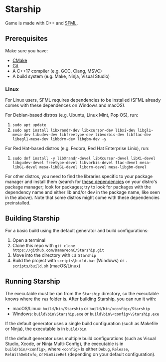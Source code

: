 # Starship

Game is made with C++ and [SFML](https://www.sfml-dev.org/).

## Prerequisites

Make sure you have:
* [CMake](https://cmake.org/download/)
* [Git](https://git-scm.com/downloads)
* A C++17 compiler (e.g. GCC, Clang, MSVC)
* A build system (e.g. Make, Ninja, Visual Studio)

### Linux

For Linux users, SFML requires dependencies to be installed (SFML already comes with these dependences on Windows and macOS).

For Debian-based distros (e.g. Ubuntu, Linux Mint, Pop OS), run:
1. `sudo apt update`
2. `sudo apt install libxrandr-dev libxcursor-dev libxi-dev libgl1-mesa-dev libudev-dev libfreetype-dev libvorbis-dev libflac-dev libegl1-mesa-dev libbdrm-dev libgbm-dev -y`

For Red Hat-based distros (e.g. Fedora, Red Hat Enterprise Linix), run:

1. `sudo dnf install -y libXrandr-devel libXcursor-devel libXi-devel libgudev-devel freetype-devel libvorbis-devel flac-devel mesa-libGL-devel mesa-libEGL-devel libdrm-devel mesa-libgbm-devel`

For other distros, you need to find the libraries specific to your package manager and install them (search for [these dependencies](https://www.sfml-dev.org/tutorials/3.0/getting-started/build-from-source/#installing-dependencies) on your distro's package manager; look for packages; try to look for packages with the dependency name and either lib and/or dev in the package name, like seen in the above). Note that some distros might come with these dependencies preinstalled.

## Building Starship

For a basic build using the default generator and build configurations:

1. Open a terminal
2. Clone this repo with `git clone https://github.com/DamareonC/Starship.git`
3. Move into the directory with `cd Starship`
4. Build the project with `scripts\build.bat` (Windows) or `. scripts/build.sh` (macOS/Linux)

## Running Starship

The executable must be ran from the `Starship` directory, so the executable knows where the `res` folder is. After building Starship, you can run it with:

* macOS/Linux: `build/bin/Starship` or `build/bin/<config>/Starship`
* Windows: `build\bin\Starship.exe` or `build\bin\<config>\Starship.exe`

If the default generator uses a single build configuration (such as Makefile or Ninja), the executable is in `build/bin`.

If the default generator uses multiple build configurations (such as Visual Studio, Xcode, or Ninja Multi-Config), the executable is in `build/bin/<config>`, where `<config>` is either `Debug`, `Release`, `RelWithDebInfo`, or `MinSizeRel` (depending on your default configuration).